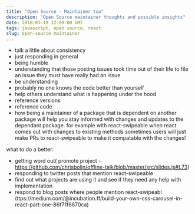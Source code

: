 ```yaml
---
title: "Open Source - Maintainer too"
description: "Open Source maintainer thoughts and possible insights"
date: 2018-03-18 12:00:00 GMT
tags: javascript, open source, react
slug: open-source-maintainer
...
```


* talk a little about consistency
* just responding in general
* being humble
* understanding that those posting issues took time out of their life to file an issue they must have really had an issue
* be understanding
* probably no one knows the code better than yourself
* help others understand what is happening under the hood
* reference versions
* reference code
* how being a maintainer of a package that is dependent on another package will help you stay informed with changes and updates to the dependant package. for example with react-swipeable when react comes out with changes to existing methods sometimes users will just make PRs to react-swipeable to make it compatable with the changes!

what to do a better:
* getting word out( promote project - https://github.com/chrisbolin/offline-talk/blob/master/src/slides.js#L73)
* responding to twitter posts that mention react-swipeable
* find out what projects are using it and see if they need any help with implementation
* respond to blog posts where people mention react-swipeabl (ttps://medium.com/@incubation.ff/build-your-own-css-carousel-in-react-part-one-86f71f6670ca)